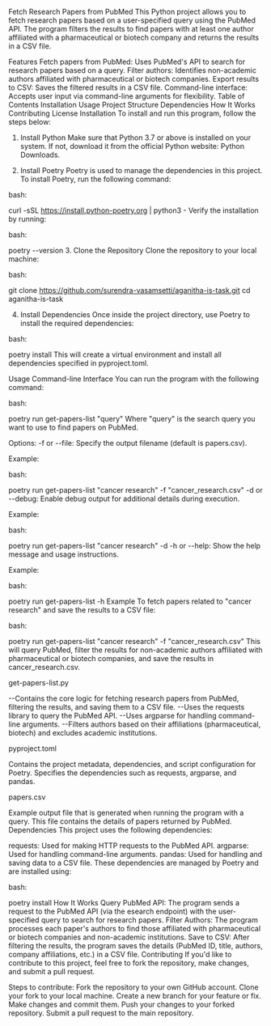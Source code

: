 Fetch Research Papers from PubMed
This Python project allows you to fetch research papers based on a user-specified query using the PubMed API. The program filters the results to find papers with at least one author affiliated with a pharmaceutical or biotech company and returns the results in a CSV file.

Features
Fetch papers from PubMed: Uses PubMed's API to search for research papers based on a query.
Filter authors: Identifies non-academic authors affiliated with pharmaceutical or biotech companies.
Export results to CSV: Saves the filtered results in a CSV file.
Command-line interface: Accepts user input via command-line arguments for flexibility.
Table of Contents
Installation
Usage
Project Structure
Dependencies
How It Works
Contributing
License
Installation
To install and run this program, follow the steps below:

1. Install Python
Make sure that Python 3.7 or above is installed on your system. If not, download it from the official Python website: Python Downloads.

2. Install Poetry
Poetry is used to manage the dependencies in this project. To install Poetry, run the following command:

bash:

curl -sSL https://install.python-poetry.org | python3 -
Verify the installation by running:

bash:

poetry --version
3. Clone the Repository
Clone the repository to your local machine:

bash:

git clone https://github.com/surendra-vasamsetti/aganitha-is-task.git
cd aganitha-is-task

4. Install Dependencies
Once inside the project directory, use Poetry to install the required dependencies:

bash:

poetry install
This will create a virtual environment and install all dependencies specified in pyproject.toml.

Usage
Command-line Interface
You can run the program with the following command:

bash:

poetry run get-papers-list "query"
Where "query" is the search query you want to use to find papers on PubMed.

Options:
-f or --file: Specify the output filename (default is papers.csv).

Example:

bash:

poetry run get-papers-list "cancer research" -f "cancer_research.csv"
-d or --debug: Enable debug output for additional details during execution.

Example:

bash:

poetry run get-papers-list "cancer research" -d
-h or --help: Show the help message and usage instructions.

Example:

bash:

poetry run get-papers-list -h
Example
To fetch papers related to "cancer research" and save the results to a CSV file:

bash:

poetry run get-papers-list "cancer research" -f "cancer_research.csv"
This will query PubMed, filter the results for non-academic authors affiliated with pharmaceutical or biotech companies, and save the results in cancer_research.csv.


get-papers-list.py

--Contains the core logic for fetching research papers from PubMed, filtering the results, and saving them to a CSV file.
--Uses the requests library to query the PubMed API.
--Uses argparse for handling command-line arguments.
--Filters authors based on their affiliations (pharmaceutical, biotech) and excludes academic institutions.

pyproject.toml

Contains the project metadata, dependencies, and script configuration for Poetry.
Specifies the dependencies such as requests, argparse, and pandas.

papers.csv

Example output file that is generated when running the program with a query. This file contains the details of papers returned by PubMed.
Dependencies
This project uses the following dependencies:

requests: Used for making HTTP requests to the PubMed API.
argparse: Used for handling command-line arguments.
pandas: Used for handling and saving data to a CSV file.
These dependencies are managed by Poetry and are installed using:

bash:

poetry install
How It Works
Query PubMed API: The program sends a request to the PubMed API (via the esearch endpoint) with the user-specified query to search for research papers.
Filter Authors: The program processes each paper's authors to find those affiliated with pharmaceutical or biotech companies and non-academic institutions.
Save to CSV: After filtering the results, the program saves the details (PubMed ID, title, authors, company affiliations, etc.) in a CSV file.
Contributing
If you'd like to contribute to this project, feel free to fork the repository, make changes, and submit a pull request.

Steps to contribute:
Fork the repository to your own GitHub account.
Clone your fork to your local machine.
Create a new branch for your feature or fix.
Make changes and commit them.
Push your changes to your forked repository.
Submit a pull request to the main repository.
